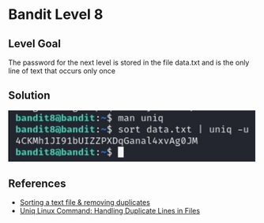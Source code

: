 # Bandit Level 8

## Level Goal

The password for the next level is stored in the file data.txt and is the only line of text that occurs only once

## Solution

<img src="bandit8.jpg" width="500" />

## References

- [Sorting a text file & removing duplicates](https://stackoverflow.com/questions/3188858/sorting-a-text-file-removing-duplicates)
- [Uniq Linux Command: Handling Duplicate Lines in Files](https://ioflood.com/blog/uniq-linux-command/#:~:text=The%20'uniq'%20command%20in%20Linux%20is%20a%20powerful%20tool%20used,%2C%20uniq%20%5Boption%5D%20sample_file.)